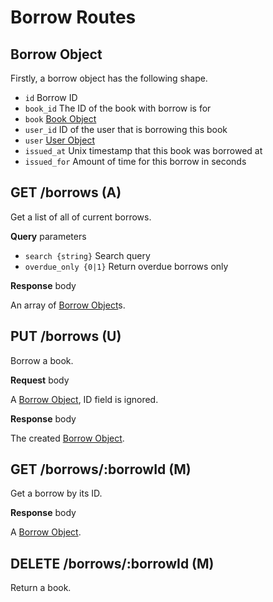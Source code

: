 # Borrow Routes

## Borrow Object

Firstly, a borrow object has the following shape.

-   `id` Borrow ID
-   `book_id` The ID of the book with borrow is for
-   `book` [Book Object](./BOOK_ROUTES.md#book-object)
-   `user_id` ID of the user that is borrowing this book
-   `user` [User Object](./USER_ROUTES.md#user-object)
-   `issued_at` Unix timestamp that this book was borrowed at
-   `issued_for` Amount of time for this borrow in seconds

## GET /borrows (A)

Get a list of all of current borrows.

**Query** parameters

-   `search {string}` Search query
-   `overdue_only {0|1}` Return overdue borrows only

**Response** body

An array of [Borrow Object](#borrow-object)s.

## PUT /borrows (U)

Borrow a book.

**Request** body

A [Borrow Object](#borrow-object), ID field is ignored.

**Response** body

The created [Borrow Object](#borrow-object).

## GET /borrows/:borrowId (M)

Get a borrow by its ID.

**Response** body

A [Borrow Object](#borrow-object).

## DELETE /borrows/:borrowId (M)

Return a book.
